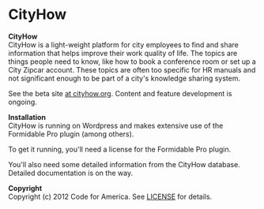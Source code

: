 CityHow
===========

<p><strong>CityHow</strong><br/>
CityHow is a light-weight platform for city employees to find and share information that helps improve their work quality of life. The topics are things people need to know, like how to book a conference room or set up a City Zipcar account. These topics are often too specific for HR manuals and not significant enough to be part of a city's knowledge sharing system.</p>

<p>See the beta site <a href="http://cityhow.org">at cityhow.org</a>. Content and feature development is ongoing.</p> 
	
<p><strong>Installation</strong><br/>
CityHow is running on Wordpress and makes extensive use of the Formidable Pro plugin (among others).</p>
<p>To get it running, you'll need a license for the Formidable Pro plugin.</p>
<p>You'll also need some detailed information from the CityHow database. Detailed documentation is on the way.</p>

<p><strong>Copyright</strong><br/>
Copyright (c) 2012 Code for America. See <a href="https://github.com/codeforamerica/cfa_template/blob/master/LICENSE.mkd">LICENSE</a> for details.</p>